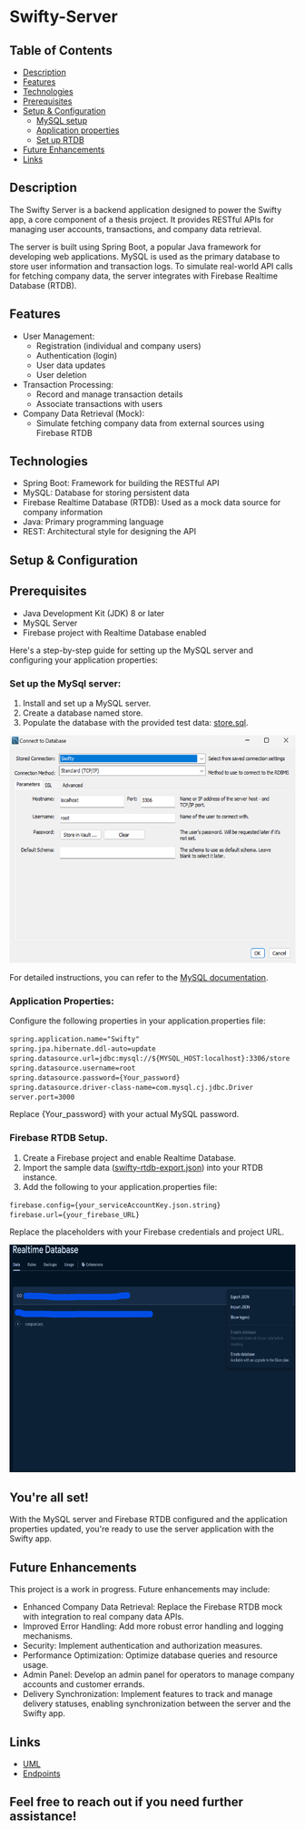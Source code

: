 # Swifty-Server

## Table of Contents

- [Description](#description)
- [Features](#features)
- [Technologies](#technologies)
- [Prerequisites](#prerequisites)
- [Setup & Configuration](#setup--configuration)
    - [MySQL setup](#set-up-the-mysql-server)
    - [Application properties](#application-properties)
    - [Set up RTDB](#firebase-rtdb-setup)
- [Future Enhancements](#future-enhancements)
- [Links](#links)

## Description

The Swifty Server is a backend application designed to power the Swifty app, a core component of a thesis project. It
provides RESTful APIs for managing user accounts, transactions, and company data retrieval.

The server is built using Spring Boot, a popular Java framework for developing web applications. MySQL is used as the
primary database to store user information and transaction logs. To simulate real-world API calls for fetching company
data, the server integrates with Firebase Realtime Database (RTDB).

## Features

- User Management:
    - Registration (individual and company users)
    - Authentication (login)
    - User data updates
    - User deletion
- Transaction Processing:
    - Record and manage transaction details
    - Associate transactions with users
- Company Data Retrieval (Mock):
    - Simulate fetching company data from external sources using Firebase RTDB

## Technologies

- Spring Boot: Framework for building the RESTful API
- MySQL: Database for storing persistent data
- Firebase Realtime Database (RTDB): Used as a mock data source for company information
- Java: Primary programming language
- REST: Architectural style for designing the API

## Setup & Configuration

## Prerequisites

- Java Development Kit (JDK) 8 or later
- MySQL Server
- Firebase project with Realtime Database enabled

Here's a step-by-step guide for setting up the MySQL server and configuring your application properties:

### Set up the MySql server:

1. Install and set up a MySQL server.
2. Create a database named store.
3. Populate the database with the provided test
   data: [store.sql](https://github.com/PaulLinden/Swifty-Server/blob/main/test-data/db-test-data/store.sql).

 <img src="docs/mysql-setup.png" alt="Set up" height="400">

For detailed instructions, you can refer to
the [MySQL documentation](https://dev.mysql.com/doc/mysql-getting-started/en/).

### Application Properties:

Configure the following properties in your application.properties file:

``spring.application.name="Swifty"``  
``spring.jpa.hibernate.ddl-auto=update``  
``spring.datasource.url=jdbc:mysql://${MYSQL_HOST:localhost}:3306/store``   
``spring.datasource.username=root``    
``spring.datasource.password={Your_password}``   
``spring.datasource.driver-class-name=com.mysql.cj.jdbc.Driver``    
``server.port=3000``

Replace {Your_password} with your actual MySQL password.

### Firebase RTDB Setup.

1. Create a Firebase project and enable Realtime Database.
2. Import the sample data ([swifty-rtdb-export.json](https://github.com/PaulLinden/Swifty-Server/blob/main/test-data/db-test-data/company_db.json)) into your RTDB instance.
3. Add the following to your application.properties file:

``firebase.config={your_serviceAccountKey.json.string}``  
``firebase.url={your_firebase_URL}``

Replace the placeholders with your Firebase credentials and project URL.

<img src="docs/import_json.png" alt="Import Json" height="400">

## You're all set!

With the MySQL server and Firebase RTDB configured and the application properties updated, you're ready to use the
server application with the Swifty app.

## Future Enhancements

This project is a work in progress. Future enhancements may include:

- Enhanced Company Data Retrieval: Replace the Firebase RTDB mock with integration to real company data APIs.
- Improved Error Handling: Add more robust error handling and logging mechanisms.
- Security: Implement authentication and authorization measures.
- Performance Optimization: Optimize database queries and resource usage.
- Admin Panel: Develop an admin panel for operators to manage company accounts and customer errands.
- Delivery Synchronization: Implement features to track and manage delivery statuses, enabling synchronization between the server and the Swifty app.

## Links

- [UML](docs/swifty-uml.png)
- [Endpoints](docs/endpoints.md)

## Feel free to reach out if you need further assistance!
